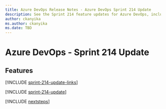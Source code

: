 ```yaml
---
title: Azure DevOps Release Notes - Azure DevOps Sprint 214 Update
description: See the Sprint 214 feature updates for Azure DevOps, including next steps.
author: ckanyika
ms.author: ckanyika
ms.date: TBD
---
```


# Azure DevOps - Sprint 214 Update

## Features

[!INCLUDE [sprint-214-update-links](../includes/general/sprint-214-update-links.md)]

[!INCLUDE [sprint-214-update](../includes/general/sprint-214-update.md)]

[!INCLUDE [nextsteps](../includes/nextsteps.md)]